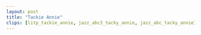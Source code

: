 ```yaml
---
layout: post
title: "Tackie Annie"
clips: [litp_tackie_annie, jazz_abc3_tacky_annie, jazz_abc_tacky_annie]
---
```

